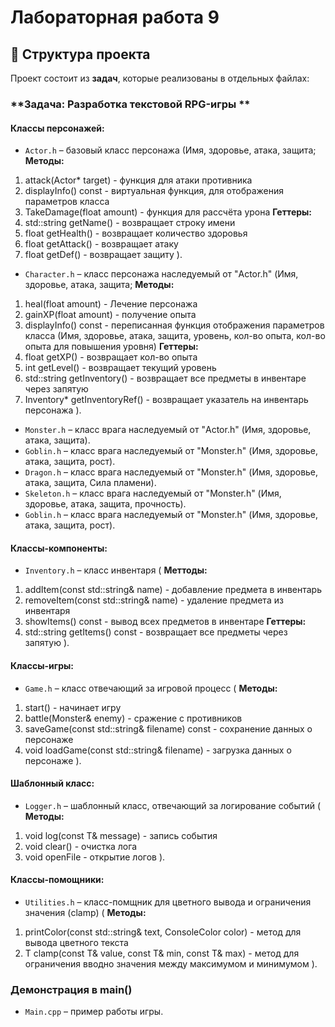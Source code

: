 # Лабораторная работа 9

## 📂 Структура проекта  
Проект состоит из **задач**, которые реализованы в отдельных файлах:  

### **Задача: Разработка текстовой RPG-игры **  

#### **Классы персонажей:**

- `Actor.h` – базовый класс персонажа (Имя, здоровье, атака, защита; 
**Методы:**
1. attack(Actor* target) - функция для атаки противника
2. displayInfo() const - виртуальная функция, для отображения параметров класса
3. TakeDamage(float amount) - функция для рассчёта урона
**Геттеры:**
1. std::string getName() - возвращает строку имени
2. float getHealth() - возвращает количество здоровья
3. float getAttack() - возвращает атаку
4. float getDef() - возвращает защиту
).  

- `Character.h` – класс персонажа наследуемый от "Actor.h" (Имя, здоровье, атака, защита;
**Методы:**
1. heal(float amount) - Лечение персонажа
2. gainXP(float amount) - получение опыта
3. displayInfo() const - переписанная функция отображения параметров класса (Имя, здоровье, атака, защита, уровень, кол-во опыта, кол-во опыта для повышения уровня)
**Геттеры:**
1. float getXP() - возвращает кол-во опыта
2. int getLevel() - возвращает текущий уровень
3. std::string getInventory() - возвращает все предметы в инвентаре через запятую
4. Inventory* getInventoryRef() - возвращает указатель на инвентарь персонажа
).  

- `Monster.h` – класс врага наследуемый от "Actor.h" (Имя, здоровье, атака, защита).  
- `Goblin.h` – класс врага наследуемый от "Monster.h" (Имя, здоровье, атака, защита, рост).  
- `Dragon.h` – класс врага наследуемый от "Monster.h" (Имя, здоровье, атака, защита, Сила пламени).  
- `Skeleton.h` – класс врага наследуемый от "Monster.h" (Имя, здоровье, атака, защита, прочность).  
- `Goblin.h` – класс врага наследуемый от "Monster.h" (Имя, здоровье, атака, защита, рост).  

#### **Классы-компоненты:**

- `Inventory.h` – класс инвентаря (
**Меттоды:**
1. addItem(const std::string& name) - добавление предмета в инвентарь
2. removeItem(const std::string& name) - удаление предмета из инвентаря
3. showItems() const - вывод всех предметов в инвентаре
**Геттеры:**
1. std::string getItems() const - возвращает все предметы через запятую
).

#### **Классы-игры:**

- `Game.h` – класс отвечающий за игровой процесс (
**Методы:**
1. start() - начинает игру
2. battle(Monster& enemy) - сражение с противников
3. saveGame(const std::string& filename) const - сохранение данных о персонаже
4. void loadGame(const std::string& filename) - загрузка данных о персонаже
).

#### **Шаблонный класс:**

- `Logger.h` – шаблонный класс, отвечающий за логирование событий (
**Методы:**
1. void log(const T& message) - запись события
2. void clear() - очистка лога
3. void openFile - открытие логов
).

#### **Классы-помощники:**

- `Utilities.h` – класс-помщник для цветного вывода и ограничения значения (clamp) (
**Методы:**
1. printColor(const std::string& text, ConsoleColor color) - метод для вывода цветного текста
2. T clamp(const T& value, const T& min, const T& max) - метод для ограничения вводно значения между максимумом и минимумом
).


### **Демонстрация в main()**  
- `Main.cpp` – пример работы игры.  

